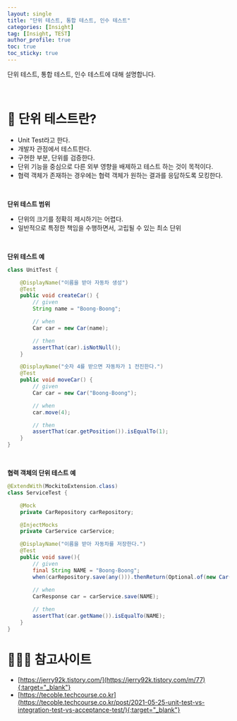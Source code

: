 ```yaml
---
layout: single
title: "단위 테스트, 통합 테스트, 인수 테스트"
categories: [Insight]
tag: [Insight, TEST]
author_profile: true
toc: true
toc_sticky: true
---
```


단위 테스트, 통합 테스트, 인수  테스트에 대해 설명합니다.

<br/>

# 🤔 단위 테스트란?
- Unit Test라고 한다.
- 개발자 관점에서 테스트한다.
- 구현한 부분, 단위를 검증한다.
- 단위 기능을 중심으로 다른 외부 영향을 배제하고 테스트 하는 것이 목적이다.
- 협력 객체가 존재하는 경우에는 협력 객체가 원하는 결과를 응답하도록 모킹한다.  
<br/>

**단위 테스트 범위**  
- 단위의 크기를 정확히 제시하기는 어렵다.
- 일반적으로 특정한 책임을 수행하면서, 고립될 수 있는 최소 단위  
<br/>

**단위 테스트 예** 
```java
class UnitTest {

    @DisplayName("이름을 받아 자동차 생성")
    @Test
    public void createCar() {
        // given
        String name = "Boong-Boong";

        // when
        Car car = new Car(name);

        // then
        assertThat(car).isNotNull();
    }

    @DisplayName("숫자 4를 받으면 자동차가 1 전진한다.")
    @Test
    public void moveCar() {
        // given
        Car car = new Car("Boong-Boong");

        // when
        car.move(4);

        // then
        assertThat(car.getPosition()).isEqualTo(1);
    }
}
```
<br/>

**협력 객체의 단위 테스트 예**
```java
@ExtendWith(MockitoExtension.class)
class ServiceTest {

    @Mock
    private CarRepository carRepository;

    @InjectMocks
    private CarService carService;

    @DisplayName("이름을 받아 자동차를 저장한다.")
    @Test
    public void save(){
        // given
        final String NAME = "Boong-Boong";
        when(carRepository.save(any())).thenReturn(Optional.of(new Car(NAME)));
        
        // when
        CarResponse car = carService.save(NAME);

        // then
        assertThat(car.getName()).isEqualTo(NAME);
    }
}
```







# 🙇🏻‍♂️ 참고사이트
- [https://jerry92k.tistory.com/](https://jerry92k.tistory.com/m/77){:target="_blank"}
- [https://tecoble.techcourse.co.kr](https://tecoble.techcourse.co.kr/post/2021-05-25-unit-test-vs-integration-test-vs-acceptance-test/){:target="_blank"}